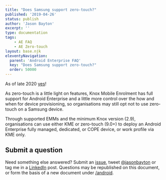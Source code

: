 ```yaml
---
title: "Does Samsung support zero-touch?"
published: '2019-04-26'
status: publish
author: 'Jason Bayton'
excerpt: ''
type: documentation
tags: 
    - AE FAQ
    - AE Zero-touch
layout: base.njk
eleventyNavigation:
  parent: 'Android Enterprise FAQ'
  key: "Does Samsung support zero-touch?"
  order: 50000
--- 
```

As of late 2020 [yes](/2020/11/google-announce-big-changes-to-zero-touch/)!

As zero-touch is a little light on features, Knox Mobile Enrolment has full support for Android Enterprise and a little more control over the how and when for device provisioning, so organisations may still opt not to use zero-touch on a Samsung device.

Through supported EMMs and the minimum Knox version (2.9), organisations can use either KME or zero-touch (9.0+) to deploy an Android Enterprise fully managed, dedicated, or COPE device, or work profile via KME only.

## Submit a question

Need something else answered? Submit an [issue](https://github.com/jasonbayton/11ty/issues/new?assignees=jasonbayton&labels=documentation&template=content-request.md&title=%5BContent+request%5D), tweet [@jasonbayton](https://twitter.com/jasonbayton) or tag me in a [LinkedIn](https://linkedin.com/in/jasonbayton) post. Questions may be republished on this document, or form the basis of a new document under [/android](/android).